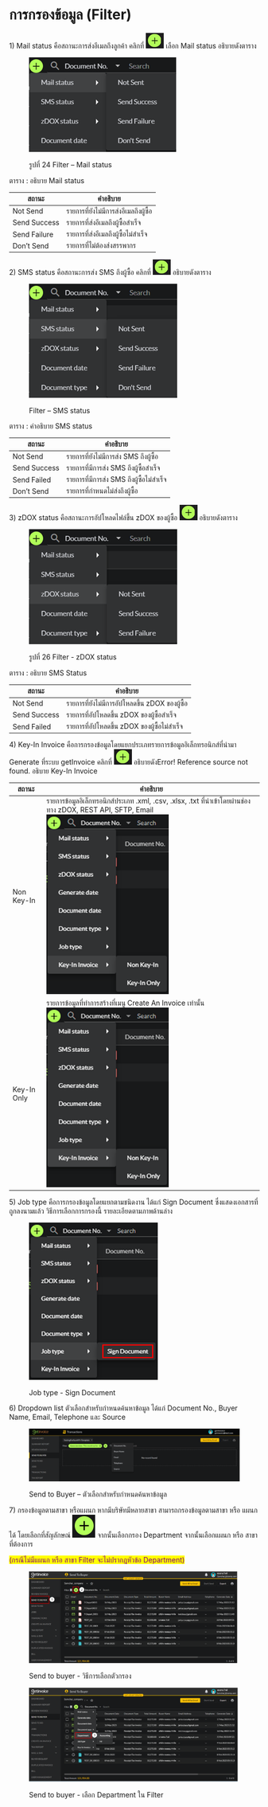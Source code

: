 # การกรองข้อมูล (Filter)

1\) Mail status คือสถานะการส่งอีเมลถึงลูกค้า คลิกที่ ![](<../../.gitbook/assets/image (287).png>) เลือก Mail status อธิบายดังตาราง&#x20;

<figure><img src="../../.gitbook/assets/image (299).png" alt=""><figcaption><p>รูปที่ ‎24 Filter – Mail status</p></figcaption></figure>

ตาราง ‎: อธิบาย Mail status

| สถานะ        | คำอธิบาย                               |
| ------------ | -------------------------------------- |
| Not Send     | รายการที่ยังไม่มีการส่งอีเมลถึงผู้ซื้อ |
| Send Success | รายการที่ส่งอีเมลถึงผู้ซื้อสำเร็จ      |
| Send Failure | รายการที่ส่งอีเมลถึงผู้ซื้อไม่สำเร็จ   |
| Don’t Send   | รายการที่ไม่ต้องส่งสรรพากร             |

2\)       SMS status คือสถานะการส่ง SMS ถึงผู้ซื้อ คลิกที่ ![](<../../.gitbook/assets/image (251).png>)  อธิบายดังตาราง

<figure><img src="../../.gitbook/assets/image (275).png" alt=""><figcaption><p>Filter – SMS status</p></figcaption></figure>

ตาราง ‎: คำอธิบาย SMS status

| สถานะ        | คำอธิบาย                                  |
| ------------ | ----------------------------------------- |
| Not Send     | รายการที่ยังไม่มีการส่ง SMS ถึงผู้ซื้อ    |
| Send Success | รายการที่มีการส่ง SMS ถึงผู้ซื้อสำเร็จ    |
| Send Failed  | รายการที่มีการส่ง SMS ถึงผู้ซื้อไม่สำเร็จ |
| Don’t Send   | รายการที่กำหนดไม่ส่งถึงผู้ซื้อ            |

3\) zDOX status คือสถานะการอัปโหลดไฟล์ขึ้น zDOX ของผู้ซื้อ ![](<../../.gitbook/assets/image (240).png>) อธิบายดังตาราง

<figure><img src="../../.gitbook/assets/image (203).png" alt=""><figcaption><p>รูปที่ ‎26 Filter - zDOX status</p></figcaption></figure>

ตาราง ‎: อธิบาย SMS Status

| สถานะ        | คำอธิบาย                                        |
| ------------ | ----------------------------------------------- |
| Not Send     | รายการที่ยังไม่มีการอัปโหลดขึ้น zDOX ของผู้ซื้อ |
| Send Success | รายการที่อัปโหลดขึ้น zDOX ของผู้ซื้อสำเร็จ      |
| Send Failed  | รายการที่อัปโหลดขึ้น zDOX ของผู้ซื้อไม่สำเร็จ   |

4\) Key-In Invoice คือการกรองข้อมูลโดยแยกประเภทรายการข้อมูลอิเล็กทรอนิกส์ที่นำมา Generate ที่ระบบ getInvoice คลิกที่  ![](<../../.gitbook/assets/image (249).png>)  อธิบายดังError! Reference source not found. อธิบาย Key-In Invoice

| สถานะ       | คำอธิบาย                                                                                                                                                  |
| ----------- | --------------------------------------------------------------------------------------------------------------------------------------------------------- |
| Non Key-In  | รายการข้อมูลอิเล็กทรอนิกส์ประเภท .xml, .csv, .xlsx, .txt ที่นำเข้าโดยผ่านช่องทาง zDOX, REST API, SFTP, Email ![](<../../.gitbook/assets/image (259).png>) |
| Key-In Only | รายการข้อมูลที่ทำการสร้างที่เมนู Create An Invoice เท่านั้น ![](<../../.gitbook/assets/image (239).png>)                                                  |

5\)  Job type คือการกรองข้อมูลโดยแยกตามชนิดงาน ได้แก่ Sign Document ซึ่งแสดงเอกสารที่ถูกลงนามแล้ว วิธีการเลือกการกรองนี้ รายละเอียดตามภาพด้านล่าง

<figure><img src="../../.gitbook/assets/image (209).png" alt=""><figcaption><p>Job type - Sign Document</p></figcaption></figure>

6\)  Dropdown list ตัวเลือกสำหรับกำหนดค้นหาข้อมูล ได้แก่ Document No., Buyer Name, Email, Telephone และ Source

<figure><img src="../../.gitbook/assets/image (223).png" alt=""><figcaption><p>Send to Buyer – ตัวเลือกสำหรับกำหนดค้นหาข้อมูล</p></figcaption></figure>

7\) กรองข้อมูลตามสาขา หรือแผนก หากมีบริษัทมีหลายสาขา สามารถกรองข้อมูลตามสาขา หรือ แผนกได้ โดยเลือกที่สัญลักษณ์ <img src="../../.gitbook/assets/image (10) (2).png" alt="" data-size="line"> จากนั้นเลือกกรอง Department จากนั้นเลือกแผนก หรือ สาขา ที่ต้องการ

<mark style="color:purple;">(กรณีไม่มีแผนก หรือ สาขา Filter จะไม่ปรากฎหัวข้อ Department)</mark>

<figure><img src="../../.gitbook/assets/image (6) (2) (1).png" alt=""><figcaption><p>Send to buyer - วิธีการเลือกตัวกรอง</p></figcaption></figure>

<figure><img src="../../.gitbook/assets/image (4) (2).png" alt=""><figcaption><p>Send to buyer - เลือก Department ใน Filter</p></figcaption></figure>
